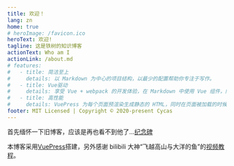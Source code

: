 ```yaml
---
title: 欢迎！
lang: zn
home: true
# heroImage: /favicon.ico
heroText: 欢迎!
tagline: 这是铁树的知识博客
actionText: Who am I
actionLink: /about.md
# features:
#   - title: 简洁至上
#     details: 以 Markdown 为中心的项目结构，以最少的配置帮助你专注于写作。
#   - title: Vue驱动
#     details: 享受 Vue + webpack 的开发体验，在 Markdown 中使用 Vue 组件，同时可以使用 Vue 来开发自定义主题。
#   - title: 高性能
#     details: VuePress 为每个页面预渲染生成静态的 HTML，同时在页面被加载的时候，将作为 SPA 运行。
footer: MIT Licensed | Copyright © 2020-present Cycas
---
```


首先缅怀一下旧博客，应该是再也看不到他了...[纪念碑](monument.md)

本博客采用[VuePress](https://vuepress.vuejs.org/zh/)搭建，另外感谢 bilibili 大神“飞越高山与大洋的鱼”的[视频教程](https://www.bilibili.com/video/av43316513?p=1)。
